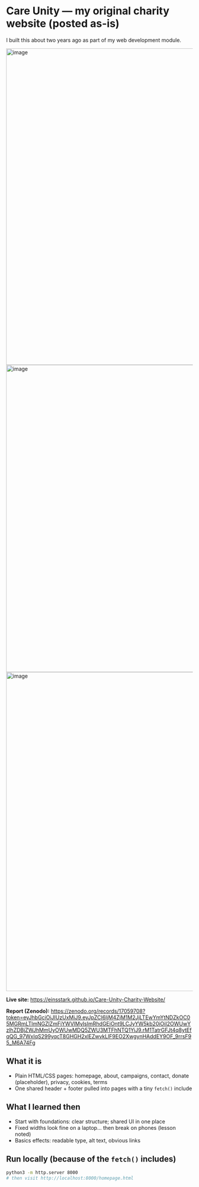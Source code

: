 # Care Unity — my original charity website (posted as-is)

I built this about two years ago as part of my web development module. 

<img width="1700" height="851" alt="image" src="https://github.com/user-attachments/assets/8cb1fae6-60d1-484a-b68b-171279c2f2e8" />

<img width="1710" height="826" alt="image" src="https://github.com/user-attachments/assets/30e185e3-d93b-4354-bb91-e18ca865a9fc" />

<img width="1705" height="858" alt="image" src="https://github.com/user-attachments/assets/d9ab435b-b405-4f0c-9650-78f0f87bc1f7" />


**Live site:** https://einsstark.github.io/Care-Unity-Charity-Website/  


**Report (Zenodo):** https://zenodo.org/records/17059708?token=eyJhbGciOiJIUzUxMiJ9.eyJpZCI6IjM4ZjM1M2JjLTEwYmYtNDZkOC05MGRmLTlmNGZlZmFjYWVlMyIsImRhdGEiOnt9LCJyYW5kb20iOiI2OWUwYzlhZDBjZWJhMmUyOWUwMDQ5ZWU3MTFhNTQ1YiJ9.rM1TatrGFJt4q8ytEfqQG_97WxIqS299yqcT8GHGH2xlEZwvkLlF9EO2XwgynHAddEY9OF_9rrsF95_M6A74Fg


## What it is
- Plain HTML/CSS pages: homepage, about, campaigns, contact, donate (placeholder), privacy, cookies, terms
- One shared header + footer pulled into pages with a tiny `fetch()` include

## What I learned then
- Start with foundations: clear structure; shared UI in one place
- Fixed widths look fine on a laptop… then break on phones (lesson noted)
- Basics effects: readable type, alt text, obvious links

## Run locally (because of the `fetch()` includes)
```bash
python3 -m http.server 8000
# then visit http://localhost:8000/homepage.html
